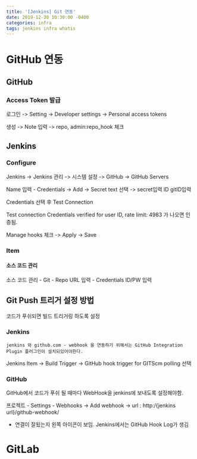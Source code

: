 ```yaml
---
title: '[Jenkins] Git 연동'
date: 2019-12-30 10:30:00 -0400
categories: infra
tags: jenkins infra whatis
---
```


# GitHub 연동

## GitHub

### Access Token 발급

로그인 -> Setting -> Developer settings -> Personal access tokens

생성 -> Note 입력 -> repo, admin:repo_hook 체크

## Jenkins

### Configure

Jenkins -> Jenkins 관리 -> 시스템 설정 -> GitHub -> GitHub Servers

Name 입력 - Credentials -> Add -> Secret text 선택 -> secret입력 ID gitID입력

Credentials 선택 후 Test Connection

Test connection Credentials verified for user ID, rate limit: 4983 가 나오면 인증됨.

Manage hooks 체크 -> Apply -> Save

### Item

#### 소스 코드 관리

소스 코드 관리 - Git - Repo URL 입력 - Credentials ID/PW 입력

## Git Push 트리거 설정 방법

코드가 푸쉬되면 빌드 트리거링 하도록 설정

### Jenkins

```
jenkins 와 github.com - webhook 을 연동하기 위해서는 GitHub Integration Plugin 플러그인이 설치되있어야한다.
```

Jenkins Item -> Build Trigger -> GitHub hook trigger for GITScm polling 선택

### GitHub

GitHub에서 코드가 푸쉬 될 때마다 WebHook을 jenkins에 보내도록 설정해야함.

프로젝트 - Settings - Webhooks -> Add webhook -> url : http:/{jenkins url}/github-webhook/

- 연결이 잘됬는지 왼쪽 아이콘이 보임. Jenkins에서는 GitHub Hook Log가 생김

# GitLab
